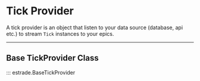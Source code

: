 # Tick Provider

A tick provider is an object that listen to your data source (database, api etc.) to
stream `Tick` instances to your epics.


---

## Base TickProvider Class

::: estrade.BaseTickProvider

